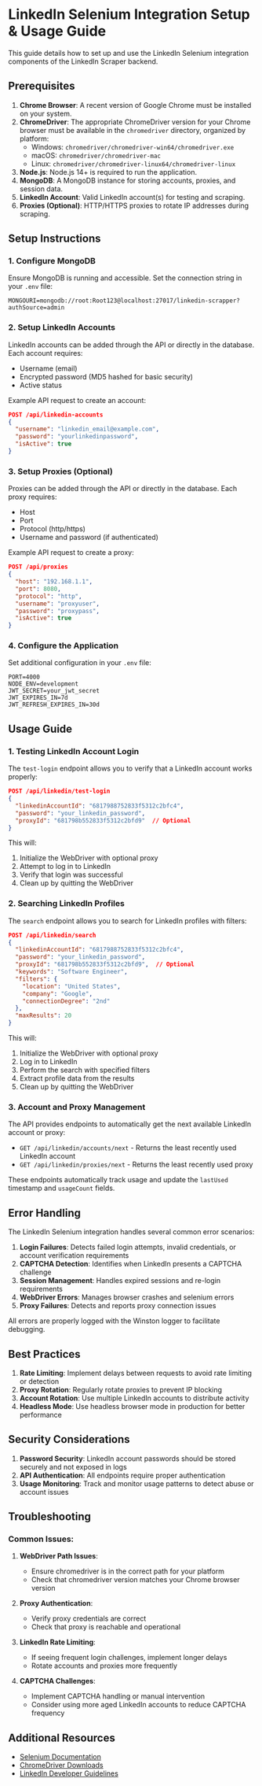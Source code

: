# LinkedIn Selenium Integration Setup & Usage Guide

This guide details how to set up and use the LinkedIn Selenium integration components of the LinkedIn Scraper backend.

## Prerequisites

1. **Chrome Browser**: A recent version of Google Chrome must be installed on your system.
2. **ChromeDriver**: The appropriate ChromeDriver version for your Chrome browser must be available in the `chromedriver` directory, organized by platform:
   - Windows: `chromedriver/chromedriver-win64/chromedriver.exe`
   - macOS: `chromedriver/chromedriver-mac`
   - Linux: `chromedriver/chromedriver-linux64/chromedriver-linux`
3. **Node.js**: Node.js 14+ is required to run the application.
4. **MongoDB**: A MongoDB instance for storing accounts, proxies, and session data.
5. **LinkedIn Account**: Valid LinkedIn account(s) for testing and scraping.
6. **Proxies (Optional)**: HTTP/HTTPS proxies to rotate IP addresses during scraping.

## Setup Instructions

### 1. Configure MongoDB

Ensure MongoDB is running and accessible. Set the connection string in your `.env` file:

```
MONGOURI=mongodb://root:Root123@localhost:27017/linkedin-scrapper?authSource=admin
```

### 2. Setup LinkedIn Accounts

LinkedIn accounts can be added through the API or directly in the database. Each account requires:

- Username (email)
- Encrypted password (MD5 hashed for basic security)
- Active status

Example API request to create an account:

```json
POST /api/linkedin-accounts
{
  "username": "linkedin_email@example.com",
  "password": "yourlinkedinpassword",
  "isActive": true
}
```

### 3. Setup Proxies (Optional)

Proxies can be added through the API or directly in the database. Each proxy requires:

- Host
- Port
- Protocol (http/https)
- Username and password (if authenticated)

Example API request to create a proxy:

```json
POST /api/proxies
{
  "host": "192.168.1.1",
  "port": 8080,
  "protocol": "http",
  "username": "proxyuser",
  "password": "proxypass",
  "isActive": true
}
```

### 4. Configure the Application

Set additional configuration in your `.env` file:

```
PORT=4000
NODE_ENV=development
JWT_SECRET=your_jwt_secret
JWT_EXPIRES_IN=7d
JWT_REFRESH_EXPIRES_IN=30d
```

## Usage Guide

### 1. Testing LinkedIn Account Login

The `test-login` endpoint allows you to verify that a LinkedIn account works properly:

```json
POST /api/linkedin/test-login
{
  "linkedinAccountId": "6817988752833f5312c2bfc4",
  "password": "your_linkedin_password",
  "proxyId": "681798b552833f5312c2bfd9"  // Optional
}
```

This will:
1. Initialize the WebDriver with optional proxy
2. Attempt to log in to LinkedIn
3. Verify that login was successful
4. Clean up by quitting the WebDriver

### 2. Searching LinkedIn Profiles

The `search` endpoint allows you to search for LinkedIn profiles with filters:

```json
POST /api/linkedin/search
{
  "linkedinAccountId": "6817988752833f5312c2bfc4",
  "password": "your_linkedin_password",
  "proxyId": "681798b552833f5312c2bfd9",  // Optional
  "keywords": "Software Engineer",
  "filters": {
    "location": "United States",
    "company": "Google",
    "connectionDegree": "2nd"
  },
  "maxResults": 20
}
```

This will:
1. Initialize the WebDriver with optional proxy
2. Log in to LinkedIn
3. Perform the search with specified filters
4. Extract profile data from the results
5. Clean up by quitting the WebDriver

### 3. Account and Proxy Management

The API provides endpoints to automatically get the next available LinkedIn account or proxy:

- `GET /api/linkedin/accounts/next` - Returns the least recently used LinkedIn account
- `GET /api/linkedin/proxies/next` - Returns the least recently used proxy

These endpoints automatically track usage and update the `lastUsed` timestamp and `usageCount` fields.

## Error Handling

The LinkedIn Selenium integration handles several common error scenarios:

1. **Login Failures**: Detects failed login attempts, invalid credentials, or account verification requirements
2. **CAPTCHA Detection**: Identifies when LinkedIn presents a CAPTCHA challenge
3. **Session Management**: Handles expired sessions and re-login requirements
4. **WebDriver Errors**: Manages browser crashes and selenium errors
5. **Proxy Failures**: Detects and reports proxy connection issues

All errors are properly logged with the Winston logger to facilitate debugging.

## Best Practices

1. **Rate Limiting**: Implement delays between requests to avoid rate limiting or detection
2. **Proxy Rotation**: Regularly rotate proxies to prevent IP blocking
3. **Account Rotation**: Use multiple LinkedIn accounts to distribute activity
4. **Headless Mode**: Use headless browser mode in production for better performance

## Security Considerations

1. **Password Security**: LinkedIn account passwords should be stored securely and not exposed in logs
2. **API Authentication**: All endpoints require proper authentication
3. **Usage Monitoring**: Track and monitor usage patterns to detect abuse or account issues

## Troubleshooting

### Common Issues:

1. **WebDriver Path Issues**:
   - Ensure chromedriver is in the correct path for your platform
   - Check that chromedriver version matches your Chrome browser version

2. **Proxy Authentication**:
   - Verify proxy credentials are correct
   - Check that proxy is reachable and operational

3. **LinkedIn Rate Limiting**:
   - If seeing frequent login challenges, implement longer delays
   - Rotate accounts and proxies more frequently

4. **CAPTCHA Challenges**:
   - Implement CAPTCHA handling or manual intervention
   - Consider using more aged LinkedIn accounts to reduce CAPTCHA frequency

## Additional Resources

- [Selenium Documentation](https://www.selenium.dev/documentation/)
- [ChromeDriver Downloads](https://chromedriver.chromium.org/downloads)
- [LinkedIn Developer Guidelines](https://www.linkedin.com/legal/user-agreement)
